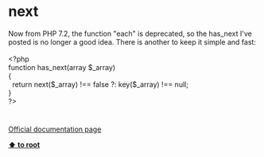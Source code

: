 # next




<div class="phpcode"><span class="html">
Now from PHP 7.2, the function &quot;each&quot; is deprecated, so the has_next I&apos;ve posted is no longer a good idea. There is another to keep it simple and fast:<br><br><span class="default">&lt;?php<br></span><span class="keyword">function </span><span class="default">has_next</span><span class="keyword">(array </span><span class="default">$_array</span><span class="keyword">)<br>{<br>&#xA0; return </span><span class="default">next</span><span class="keyword">(</span><span class="default">$_array</span><span class="keyword">) !== </span><span class="default">false </span><span class="keyword">?: </span><span class="default">key</span><span class="keyword">(</span><span class="default">$_array</span><span class="keyword">) !== </span><span class="default">null</span><span class="keyword">;<br>}<br></span><span class="default">?&gt;</span>
</span>
</div>
  

#

[Official documentation page](https://www.php.net/manual/en/function.next.php)

**[⬆ to root](/)**